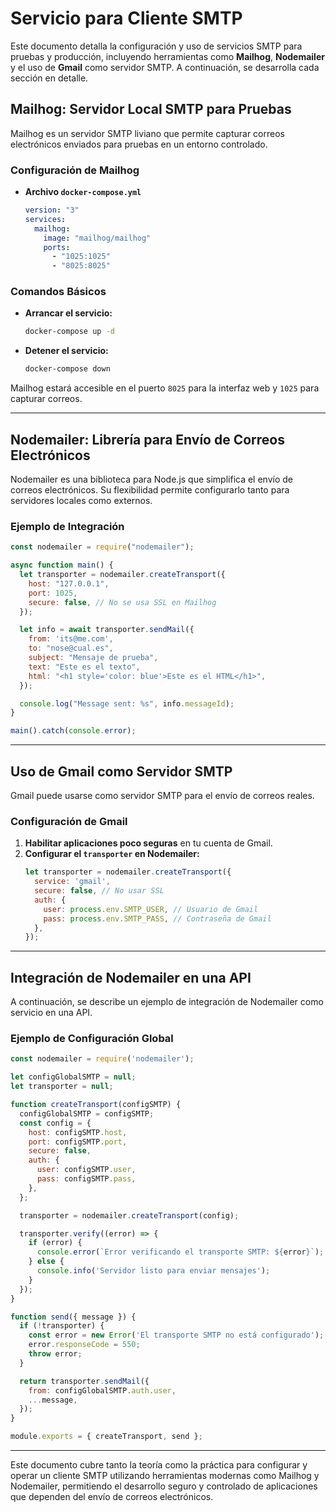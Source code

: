 
# Servicio para Cliente SMTP

Este documento detalla la configuración y uso de servicios SMTP para pruebas y producción, incluyendo herramientas como **Mailhog**, **Nodemailer** y el uso de **Gmail** como servidor SMTP. A continuación, se desarrolla cada sección en detalle.

## Mailhog: Servidor Local SMTP para Pruebas

Mailhog es un servidor SMTP liviano que permite capturar correos electrónicos enviados para pruebas en un entorno controlado.

### Configuración de Mailhog

- **Archivo `docker-compose.yml`**
  ```yaml
  version: "3"
  services:
    mailhog:
      image: "mailhog/mailhog"
      ports:
        - "1025:1025"
        - "8025:8025"
  ```

### Comandos Básicos

- **Arrancar el servicio:**  
  ```bash
  docker-compose up -d
  ```
- **Detener el servicio:**  
  ```bash
  docker-compose down
  ```

Mailhog estará accesible en el puerto `8025` para la interfaz web y `1025` para capturar correos.

---

## Nodemailer: Librería para Envío de Correos Electrónicos

Nodemailer es una biblioteca para Node.js que simplifica el envío de correos electrónicos. Su flexibilidad permite configurarlo tanto para servidores locales como externos.

### Ejemplo de Integración

```javascript
const nodemailer = require("nodemailer");

async function main() {
  let transporter = nodemailer.createTransport({
    host: "127.0.0.1",
    port: 1025,
    secure: false, // No se usa SSL en Mailhog
  });

  let info = await transporter.sendMail({
    from: 'its@me.com',
    to: "nose@cual.es",
    subject: "Mensaje de prueba",
    text: "Este es el texto",
    html: "<h1 style='color: blue'>Este es el HTML</h1>",
  });

  console.log("Message sent: %s", info.messageId);
}

main().catch(console.error);
```

---

## Uso de Gmail como Servidor SMTP

Gmail puede usarse como servidor SMTP para el envío de correos reales.

### Configuración de Gmail

1. **Habilitar aplicaciones poco seguras** en tu cuenta de Gmail.
2. **Configurar el `transporter` en Nodemailer:**
   ```javascript
   let transporter = nodemailer.createTransport({
     service: 'gmail',
     secure: false, // No usar SSL
     auth: {
       user: process.env.SMTP_USER, // Usuario de Gmail
       pass: process.env.SMTP_PASS, // Contraseña de Gmail
     },
   });
   ```

---

## Integración de Nodemailer en una API

A continuación, se describe un ejemplo de integración de Nodemailer como servicio en una API.

### Ejemplo de Configuración Global

```javascript
const nodemailer = require('nodemailer');

let configGlobalSMTP = null;
let transporter = null;

function createTransport(configSMTP) {
  configGlobalSMTP = configSMTP;
  const config = {
    host: configSMTP.host,
    port: configSMTP.port,
    secure: false,
    auth: {
      user: configSMTP.user,
      pass: configSMTP.pass,
    },
  };

  transporter = nodemailer.createTransport(config);

  transporter.verify((error) => {
    if (error) {
      console.error(`Error verificando el transporte SMTP: ${error}`);
    } else {
      console.info('Servidor listo para enviar mensajes');
    }
  });
}

function send({ message }) {
  if (!transporter) {
    const error = new Error('El transporte SMTP no está configurado');
    error.responseCode = 550;
    throw error;
  }

  return transporter.sendMail({
    from: configGlobalSMTP.auth.user,
    ...message,
  });
}

module.exports = { createTransport, send };
```

---

Este documento cubre tanto la teoría como la práctica para configurar y operar un cliente SMTP utilizando herramientas modernas como Mailhog y Nodemailer, permitiendo el desarrollo seguro y controlado de aplicaciones que dependen del envío de correos electrónicos.